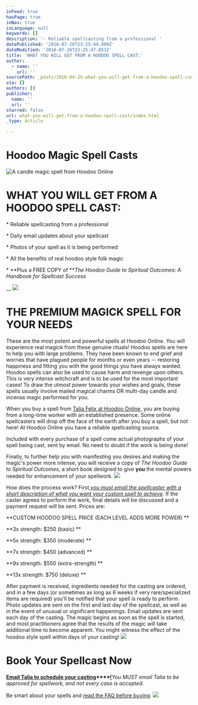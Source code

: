 ```yaml
---
inFeed: true
hasPage: true
inNav: true
inLanguage: null
keywords: []
description: '· Reliable spellcasting from a professional '
datePublished: '2016-07-26T23:25:49.809Z'
dateModified: '2016-07-26T23:25:47.853Z'
title: 'WHAT YOU WILL GET FROM A HOODOO SPELL CAST:'
author:
  - name: ''
    url: ''
sourcePath: _posts/2016-04-25-what-you-will-get-from-a-hoodoo-spell-cast.md
via: {}
authors: []
publisher:
  name: ''
  url: ''
starred: false
url: what-you-will-get-from-a-hoodoo-spell-cast/index.html
_type: Article

---
```

# Hoodoo Magic Spell Casts
![A candle magic spell from Hoodoo Online](https://the-grid-user-content.s3-us-west-2.amazonaws.com/cf46cfa8-93b8-4684-a0bb-b60568632973.jpg)

# WHAT YOU WILL GET FROM A HOODOO SPELL CAST:

\* Reliable spellcasting from a professional 

\* Daily email updates about your spellcast 

\* Photos of your spell as it is being performed 

\* All the benefits of real hoodoo style folk magic 

\* **Plus a FREE COPY of **_The Hoodoo Guide to Spiritual Outcomes: A Handbook for Spellcast Success_

__
![](https://imgflo.herokuapp.com/graph/vahj1ThiexotieMo/5f393751100befb95492abdf2b0b28a9/croprotate.jpg?cropheight=1995&cropwidth=3264&degrees=0&input=https%3A%2F%2Fthe-grid-user-content.s3-us-west-2.amazonaws.com%2F89c67c1b-aaee-4934-802f-47c47759776f.jpg&x=0&y=0)

# THE PREMIUM MAGICK SPELL FOR YOUR NEEDS 

These are the most potent and powerful spells at Hoodoo Online. You will experience real magick from these genuine rituals! Hoodoo spells are here to help you with large problems. They have been known to end grief and worries that have plagued people for months or even years -- restoring happiness and fitting you with the good things you have always wanted. Hoodoo spells can also be used to cause harm and revenge upon others. This is very intense witchcraft and is to be used for the most important cases! To draw the utmost power towards your wishes and goals, these spells usually involve mailed magical charms OR multi-day candle and incense magic performed for you.

When you buy a spell from [Talia Felix at Hoodoo Online][0], you are buying from a long-time worker with an established presence. Some online spellcasters will drop off the face of the earth after you buy a spell, but not here! At Hoodoo Online you have a reliable spellcasting source. 

Included with every purchase of a spell come actual photographs of your spell being cast, sent by email. No need to doubt if the work is being done! 

Finally, to further help you with manifesting you desires and making the magic's power more intense, you will receive a copy of _The Hoodoo Guide to Spiritual Outcomes_, a short book designed to give **you** the mental powers needed for enhancement of your spellwork. ![](https://the-grid-user-content.s3-us-west-2.amazonaws.com/0cb5aa56-3ef7-4812-88b7-69f729a34b62.jpg)

How does the process work? First,_[you must email the spellcaster with a short description of what you want your custom spell to achieve][1]._ If the caster agrees to perform the work, final details will be discussed and a payment request will be sent. Prices are: 

**CUSTOM HOODOO SPELL PRICE (EACH LEVEL ADDS MORE POWER) **

**3x strength: $250 (basic) **

**5x strength: $350 (moderate) **

**7x strength: $450 (advanced) **

**9x strength: $550 (extra-strength) **

**13x strength: $750 (deluxe) **

After payment is received, ingredients needed for the casting are ordered, and in a few days (or sometimes as long as 6 weeks if very rare/specialized items are required) you'll be notified that your spell is ready to perform. Photo updates are sent on the first and last day of the spellcast, as well as in the event of unusual or significant happenings. Email updates are sent each day of the casting. The magic begins as soon as the spell is started, and most practitioners agree that the results of the magic will take additional time to become apparent. You might witness the effect of the hoodoo style spell within days of your casting! ![](https://the-grid-user-content.s3-us-west-2.amazonaws.com/d9ccba23-65d3-4711-a039-e44c4c8c1c17.jpg)

# Book Your Spellcast Now

**[Email Talia to schedule your casting][1]****[!][1]**_You MUST email Talia to be approved for spellwork, and not every case is accepted._

Be smart about your spells and [read the FAQ before buying][2].
![](https://the-grid-user-content.s3-us-west-2.amazonaws.com/335dca2d-fe7a-4818-a5c7-0ddd25522c0f.jpg)

[0]: http://hoodoo-online.com/your-spell-caster/
[1]: mailto:taliastarot@gmail.com
[2]: https://thegrid.ai/hoodoo-online/frequently-asked-questions-faq/